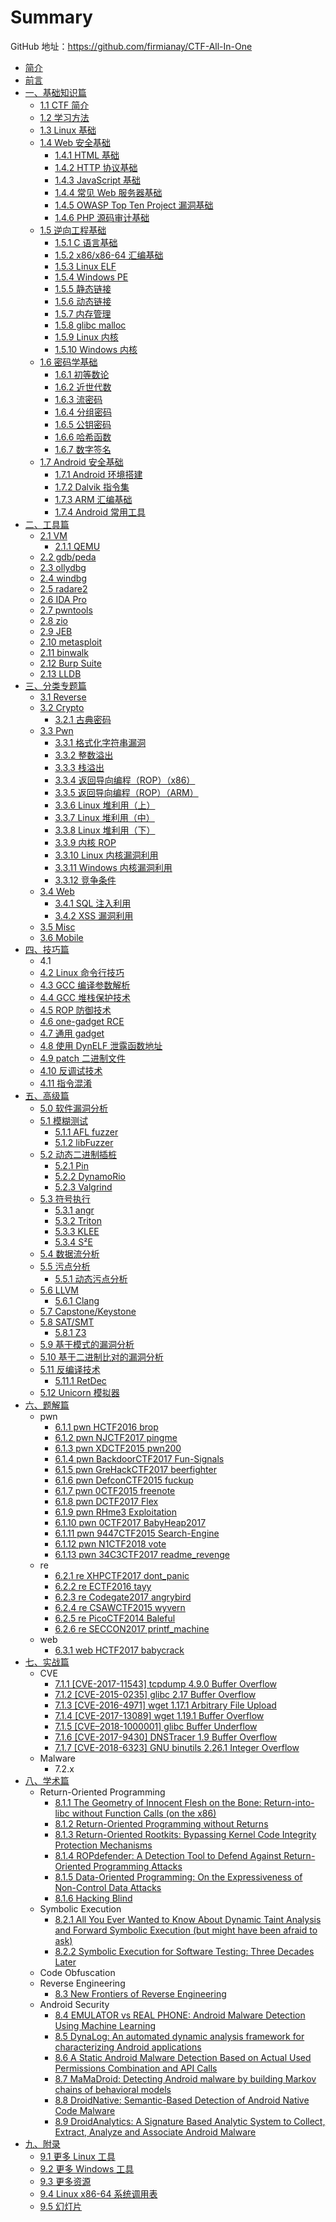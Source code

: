 # Summary

GitHub 地址：https://github.com/firmianay/CTF-All-In-One


* [简介](README.md)
* [前言](doc/0_preface.md)
* [一、基础知识篇](doc/1_basic.md)
  * [1.1 CTF 简介](doc/1.1_ctf.md)
  * [1.2 学习方法](doc/1.2_how_to_learn.md)
  * [1.3 Linux 基础](doc/1.3_linux_basic.md)
  * [1.4 Web 安全基础](doc/1.4_web_basic.md)
    * [1.4.1 HTML 基础](doc/1.4.1_html_basic.md)
    * [1.4.2 HTTP 协议基础](doc/1.4.2_http_basic.md)
    * [1.4.3 JavaScript 基础](doc/1.4.3_javascript_basic.md)
    * [1.4.4 常见 Web 服务器基础](doc/1.4.4_webserver_basic.md)
    * [1.4.5 OWASP Top Ten Project 漏洞基础](doc/1.4.5_owasp_basic.md)
    * [1.4.6 PHP 源码审计基础](doc/1.4.6_php_basic.md)
  * [1.5 逆向工程基础](doc/1.5_reverse_basic.md)
    * [1.5.1 C 语言基础](doc/1.5.1_c_basic.md)
    * [1.5.2 x86/x86-64 汇编基础](doc/1.5.2_x86&x64.md)
    * [1.5.3 Linux ELF](doc/1.5.3_elf.md)
    * [1.5.4 Windows PE](doc/1.5.4_pe.md)
    * [1.5.5 静态链接](doc/1.5.5_static_link.md)
    * [1.5.6 动态链接](doc/1.5.6_dynamic_link.md)
    * [1.5.7 内存管理](doc/1.5.7_memory.md)
    * [1.5.8 glibc malloc](doc/1.5.8_glibc_malloc.md)
    * [1.5.9 Linux 内核](doc/1.5.9_linux_kernel.md)
    * [1.5.10 Windows 内核](doc/1.5.10_windows_kernel.md)
  * [1.6 密码学基础](doc/1.6_crypto_basic.md)
    * [1.6.1 初等数论](doc/1.6.1_number_theory.md)
    * [1.6.2 近世代数](doc/1.6.2_modern_algebra.md)
    * [1.6.3 流密码](doc/1.6.3_stream_cipher.md)
    * [1.6.4 分组密码](doc/1.6.4_block_cipher.md)
    * [1.6.5 公钥密码](doc/1.6.5_public-key_crypto.md)
    * [1.6.6 哈希函数](doc/1.6.6_hash.md)
    * [1.6.7 数字签名](doc/1.6.7_digital_signature.md)
  * [1.7 Android 安全基础](doc/1.7_android_basic.md)
    * [1.7.1 Android 环境搭建](doc/1.7.1_android_env.md)
    * [1.7.2 Dalvik 指令集](doc/1.7.2_dalvik.md)
    * [1.7.3 ARM 汇编基础](doc/1.7.3_arm.md)
    * [1.7.4 Android 常用工具](doc/1.7.4_android_tools.md)
* [二、工具篇](doc/2_tools.md)
  * [2.1 VM](doc/2.1_vm.md)
    * [2.1.1 QEMU](doc/2.1.1_qemu.md)
  * [2.2 gdb/peda](doc/2.2_gdb.md)
  * [2.3 ollydbg](doc/2.3_ollydbg.md)
  * [2.4 windbg](doc/2.4_windbg.md)
  * [2.5 radare2](doc/2.5_radare2.md)
  * [2.6 IDA Pro](doc/2.6_idapro.md)
  * [2.7 pwntools](doc/2.7_pwntools.md)
  * [2.8 zio](doc/2.8_zio.md)
  * [2.9 JEB](doc/2.9_jeb.md)
  * [2.10 metasploit](doc/2.10_metasploit.md)
  * [2.11 binwalk](doc/2.11_binwalk.md)
  * [2.12 Burp Suite](doc/2.12_burpsuite.md)
  * [2.13 LLDB](doc/2.13_lldb.md)
* [三、分类专题篇](doc/3_topics.md)
  * [3.1 Reverse](doc/3.1_reverse.md)
  * [3.2 Crypto](doc/3.2_crypto.md)
    * [3.2.1 古典密码](doc/3.2.1_classic_crypto.md)
  * [3.3 Pwn](doc/3.3_pwn.md)
    * [3.3.1 格式化字符串漏洞](doc/3.3.1_format_string.md)
    * [3.3.2 整数溢出](doc/3.3.2_integer_overflow.md)
    * [3.3.3 栈溢出](doc/3.3.3_stack_overflow.md)
    * [3.3.4 返回导向编程（ROP）（x86）](doc/3.3.4_rop_x86.md)
    * [3.3.5 返回导向编程（ROP）（ARM）](doc/3.3.5_rop_arm.md)
    * [3.3.6 Linux 堆利用（上）](doc/3.3.6_heap_exploit_1.md)
    * [3.3.7 Linux 堆利用（中）](doc/3.3.7_heap_exploit_2.md)
    * [3.3.8 Linux 堆利用（下）](doc/3.3.8_heap_exploit_3.md)
    * [3.3.9 内核 ROP](doc/3.3.9_kernel_rop.md)
    * [3.3.10 Linux 内核漏洞利用](doc/3.3.10_linux_kernel_exploit.md)
    * [3.3.11 Windows 内核漏洞利用](doc/3.3.11_windows_kernel_exploit.md)
    * [3.3.12 竞争条件](doc/3.3.12_race_condition.md)
  * [3.4 Web](doc/3.4_web.md)
    * [3.4.1 SQL 注入利用](doc/3.4.1_sql_injection.md)
    * [3.4.2 XSS 漏洞利用](doc/3.4.2_xss.md)
  * [3.5 Misc](doc/3.5_misc.md)
  * [3.6 Mobile](doc/3.6_mobile.md)
* [四、技巧篇](doc/4_tips.md)
  * 4.1
  * [4.2 Linux 命令行技巧](doc/4.2_Linux_terminal_tips.md)
  * [4.3 GCC 编译参数解析](doc/4.3_gcc_arg.md)
  * [4.4 GCC 堆栈保护技术](doc/4.4_gcc_sec.md)
  * [4.5 ROP 防御技术](doc/4.5_defense_rop.md)
  * [4.6 one-gadget RCE](doc/4.6_one-gadget_rce.md)
  * [4.7 通用 gadget](doc/4.7_common_gadget.md)
  * [4.8 使用 DynELF 泄露函数地址](doc/4.8_dynelf.md)
  * [4.9 patch 二进制文件](doc/4.9_patch_binary.md)
  * [4.10 反调试技术](doc/4.10_antidbg.md)
  * [4.11 指令混淆](doc/4.11_instruction_confusion.md)
* [五、高级篇](doc/5_advanced.md)
  * [5.0 软件漏洞分析](doc/5.0_vulnerability.md)
  * [5.1 模糊测试](doc/5.1_fuzzing.md)
    * [5.1.1 AFL fuzzer](doc/5.1.1_afl_fuzzer.md)
    * [5.1.2 libFuzzer](doc/5.1.2_libfuzzer.md)
  * [5.2 动态二进制插桩](doc/5.2_dyn_binary_instrumentation.md)
    * [5.2.1 Pin](doc/5.2.1_pin.md)
    * [5.2.2 DynamoRio](doc/5.2.2_dynamorio.md)
    * [5.2.3 Valgrind](doc/5.2.3_valgrind.md)
  * [5.3 符号执行](doc/5.3_symbolic_execution.md)
    * [5.3.1 angr](doc/5.3.1_angr.md)
    * [5.3.2 Triton](doc/5.3.2_triton.md)
    * [5.3.3 KLEE](doc/5.3.3_klee.md)
    * [5.3.4 S²E](doc/5.3.4_s2e.md)
  * [5.4 数据流分析](doc/5.4_dataflow_analysis.md)
  * [5.5 污点分析](doc/5.5_taint_analysis.md)
    * [5.5.1 动态污点分析](doc/5.5.1_dyn_taint_analysis.md)
  * [5.6 LLVM](doc/5.6_llvm.md)
    * [5.6.1 Clang](doc/5.6.1_clang.md)
  * [5.7 Capstone/Keystone](doc/5.7_cap-keystone.md)
  * [5.8 SAT/SMT](doc/5.8_sat-smt.md)
    * [5.8.1 Z3](doc/5.8.1_z3.md)
  * [5.9 基于模式的漏洞分析](doc/5.9_pattern_based_detection.md)
  * [5.10 基于二进制比对的漏洞分析](doc/5.10_diff_based_detection.md)
  * [5.11 反编译技术](doc/5.11_decompiling.md)
    * [5.11.1 RetDec](doc/5.11.1_retdec.md)
  * [5.12 Unicorn 模拟器](doc/5.12_unicorn.md)
* [六、题解篇](doc/6_writeup.md)
  * pwn
    * [6.1.1 pwn HCTF2016 brop](doc/6.1.1_pwn_hctf2016_brop.md)
    * [6.1.2 pwn NJCTF2017 pingme](doc/6.1.2_pwn_njctf2017_pingme.md)
    * [6.1.3 pwn XDCTF2015 pwn200](doc/6.1.3_pwn_xdctf2015_pwn200.md)
    * [6.1.4 pwn BackdoorCTF2017 Fun-Signals](doc/6.1.4_pwn_backdoorctf2017_fun_signals.md)
    * [6.1.5 pwn GreHackCTF2017 beerfighter](doc/6.1.5_pwn_grehackctf2017_beerfighter.md)
    * [6.1.6 pwn DefconCTF2015 fuckup](doc/6.1.6_pwn_defconctf2015_fuckup.md)
    * [6.1.7 pwn 0CTF2015 freenote](doc/6.1.7_pwn_0ctf2015_freenote.md)
    * [6.1.8 pwn DCTF2017 Flex](doc/6.1.8_pwn_dctf2017_flex.md)
    * [6.1.9 pwn RHme3 Exploitation](doc/6.1.9_rhme3_exploitation.md)
    * [6.1.10 pwn 0CTF2017 BabyHeap2017](doc/6.1.10_0ctf2017_babyheap2017.md)
    * [6.1.11 pwn 9447CTF2015 Search-Engine](doc/6.1.11_9447ctf2015_search_engine.md)
    * [6.1.12 pwn N1CTF2018 vote](doc/6.1.12_n1ctf2018_vote.md)
    * [6.1.13 pwn 34C3CTF2017 readme_revenge](doc/6.1.13_34c3ctf2017_readme_revenge.md)
  * re
    * [6.2.1 re XHPCTF2017 dont_panic](doc/6.2.1_re_xhpctf2017_dont_panic.md)
    * [6.2.2 re ECTF2016 tayy](doc/6.2.2_re_ectf2016_tayy.md)
    * [6.2.3 re Codegate2017 angrybird](doc/6.2.3_re_codegate2017_angrybird.md)
    * [6.2.4 re CSAWCTF2015 wyvern](doc/6.2.4_re_csawctf2015_wyvern.md)
    * [6.2.5 re PicoCTF2014 Baleful](doc/6.2.5_re_picoctf2014_baleful.md)
    * [6.2.6 re SECCON2017 printf_machine](doc/6.2.6_re_seccon2017_printf_machine.md)
  * web
    * [6.3.1 web HCTF2017 babycrack](doc/6.3.1_web_hctf2017_babycrack.md)
* [七、实战篇](doc/7_exploit.md)
  * CVE
    * [7.1.1 [CVE-2017-11543] tcpdump 4.9.0 Buffer Overflow](doc/7.1.1_tcpdump_2017-11543.md)
    * [7.1.2 [CVE-2015-0235] glibc 2.17 Buffer Overflow](doc/7.1.2_glibc_2015-0235.md)
    * [7.1.3 [CVE-2016-4971] wget 1.17.1 Arbitrary File Upload](doc/7.1.3_wget_2016-4971.md)
    * [7.1.4 [CVE-2017-13089] wget 1.19.1 Buffer Overflow](doc/7.1.4_wget_2017-13089.md)
    * [7.1.5 [CVE–2018-1000001] glibc Buffer Underflow](doc/7.1.5_glibc_2018-1000001.md)
    * [7.1.6 [CVE-2017-9430] DNSTracer 1.9 Buffer Overflow](doc/7.1.6_dnstracer_2017-9430.md)
    * [7.1.7 [CVE-2018-6323] GNU binutils 2.26.1 Integer Overflow](doc/7.1.7_binutils_2018-6323.md)
  * Malware
    * 7.2.x
* [八、学术篇](doc/8_academic.md)
  * Return-Oriented Programming
    * [8.1.1 The Geometry of Innocent Flesh on the Bone: Return-into-libc without Function Calls (on the x86)](doc/8.1.1_return-into-libc_without_function_calls.md)
    * [8.1.2 Return-Oriented Programming without Returns](doc/8.1.2_rop_without_returns.md)
    * [8.1.3 Return-Oriented Rootkits: Bypassing Kernel Code Integrity Protection Mechanisms](doc/8.1.3_return-oriented_rootkits.md)
    * [8.1.4 ROPdefender: A Detection Tool to Defend Against Return-Oriented Programming Attacks](doc/8.1.4_ropdefender.md)
    * [8.1.5 Data-Oriented Programming: On the Expressiveness of Non-Control Data Attacks](doc/8.1.5_data-oriented_programming.md)
    * [8.1.6 Hacking Blind](doc/8.1.6_hacking_blind.md)
  * Symbolic Execution
    * [8.2.1 All You Ever Wanted to Know About Dynamic Taint Analysis and Forward Symbolic Execution (but might have been afraid to ask)](doc/8.2.1_dynamic_taint_analysis.md)
    * [8.2.2 Symbolic Execution for Software Testing: Three Decades Later](doc/8.2.2_symbolic_execution_for_software_testing.md)
  * Code Obfuscation
  * Reverse Engineering
    * [8.3 New Frontiers of Reverse Engineering](doc/8.3_new_frontiers_of_reverse_engineering.md)
  * Android Security
    * [8.4 EMULATOR vs REAL PHONE: Android Malware Detection Using Machine Learning](doc/8.4_emulator_vs_real_phone.md)
    * [8.5 DynaLog: An automated dynamic analysis framework for characterizing Android applications](doc/8.5_dynalog_an_automated_dynamic_analysis_framework.md)
    * [8.6 A Static Android Malware Detection Based on Actual Used Permissions Combination and API Calls](doc/8.6_malware_detection_based_on_actual_used_permissions.md)
    * [8.7 MaMaDroid: Detecting Android malware by building Markov chains of behavioral models](doc/8.7_detecting_malware_by_building_markov_chains.md)
    * [8.8 DroidNative: Semantic-Based Detection of Android Native Code Malware](doc/8.8_droidnative_semantic-based_detection_of_android_native_code_malware.md)
    * [8.9 DroidAnalytics: A Signature Based Analytic System to Collect, Extract, Analyze and Associate Android Malware](doc/8.9_droidanalytics_signature_based_analytic_system.md)
* [九、附录](doc/9_appendix.md)
  * [9.1 更多 Linux 工具](doc/9.1_Linuxtools.md)
  * [9.2 更多 Windows 工具](doc/9.2_wintools.md)
  * [9.3 更多资源](doc/9.3_books_blogs.md)
  * [9.4 Linux x86-64 系统调用表](doc/9.4_linux_syscall.md)
  * [9.5 幻灯片](doc/9.5_slides.md)

